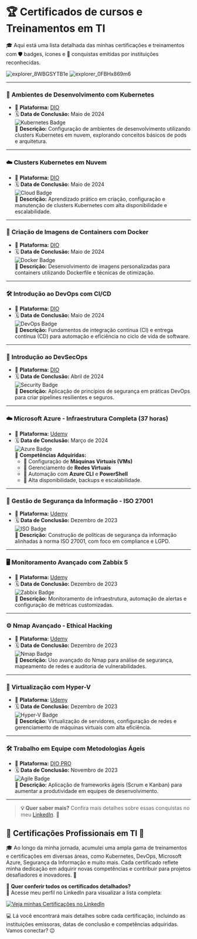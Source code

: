 # 🏆 **Certificados de cursos e Treinamentos em TI**  
🎓 Aqui está uma lista detalhada das minhas certificações e treinamentos com 🛡️ badges, ícones e 🏅 conquistas emitidas por instituições reconhecidas.  

![explorer_8WBGSYTB1e](https://github.com/user-attachments/assets/0e999593-246c-429a-b58e-3bcd209063bc)
![explorer_0FBHx869m6](https://github.com/user-attachments/assets/138ee86d-4910-410a-9521-a57d19b967b1)

---

### 🚀 **Ambientes de Desenvolvimento com Kubernetes**  
- 🔹 **Plataforma:** [DIO](https://www.dio.me)  
- 🗓️ **Data de Conclusão:** Maio de 2024  
![Kubernetes Badge](https://img.shields.io/badge/Kubernetes-Cloud-blue?style=flat-square&logo=kubernetes&logoColor=white)  
🎯 **Descrição:** Configuração de ambientes de desenvolvimento utilizando clusters Kubernetes em nuvem, explorando conceitos básicos de pods e arquitetura.  

---

### ☁️ **Clusters Kubernetes em Nuvem**  
- 🔹 **Plataforma:** [DIO](https://www.dio.me)  
- 🗓️ **Data de Conclusão:** Maio de 2024  
![Cloud Badge](https://img.shields.io/badge/Cloud-Kubernetes-blue?style=flat-square&logo=google-cloud&logoColor=white)  
🎯 **Descrição:** Aprendizado prático em criação, configuração e manutenção de clusters Kubernetes com alta disponibilidade e escalabilidade.  

---

### 🐳 **Criação de Imagens de Containers com Docker**  
- 🔹 **Plataforma:** [DIO](https://www.dio.me)  
- 🗓️ **Data de Conclusão:** Maio de 2024  
![Docker Badge](https://img.shields.io/badge/Docker-Container-blue?style=flat-square&logo=docker&logoColor=white)  
🎯 **Descrição:** Desenvolvimento de imagens personalizadas para containers utilizando Dockerfile e técnicas de otimização.  

---

### 🛠️ **Introdução ao DevOps com CI/CD**  
- 🔹 **Plataforma:** [DIO](https://www.dio.me)  
- 🗓️ **Data de Conclusão:** Maio de 2024  
![DevOps Badge](https://img.shields.io/badge/DevOps-CI/CD-blue?style=flat-square&logo=github-actions&logoColor=white)  
🎯 **Descrição:** Fundamentos de integração contínua (CI) e entrega contínua (CD) para automação e eficiência no ciclo de vida de software.  

---

### 🔐 **Introdução ao DevSecOps**  
- 🔹 **Plataforma:** [DIO](https://www.dio.me)  
- 🗓️ **Data de Conclusão:** Abril de 2024  
![Security Badge](https://img.shields.io/badge/Security-DevSecOps-blue?style=flat-square&logo=security&logoColor=white)  
🎯 **Descrição:** Aplicação de princípios de segurança em práticas DevOps para criar pipelines resilientes e seguros.  

---

### ☁️ **Microsoft Azure - Infraestrutura Completa (37 horas)**  
- 🔹 **Plataforma:** [Udemy](https://www.udemy.com)  
- 🗓️ **Data de Conclusão:** Março de 2024  
![Azure Badge](https://img.shields.io/badge/Microsoft%20Azure-Infrastructure-blue?style=flat-square&logo=microsoft-azure&logoColor=white)  
🎯 **Competências Adquiridas:**  
  - 🔹 Configuração de **Máquinas Virtuais (VMs)**  
  - 🔹 Gerenciamento de **Redes Virtuais**  
  - 🔹 Automação com **Azure CLI** e **PowerShell**  
  - 🔹 Alta disponibilidade, backups e escalabilidade.  

---

### 📜 **Gestão de Segurança da Informação - ISO 27001**  
- 🔹 **Plataforma:** [Udemy](https://www.udemy.com)  
- 🗓️ **Data de Conclusão:** Dezembro de 2023  
![ISO Badge](https://img.shields.io/badge/ISO%2027001-Security-blue?style=flat-square&logo=security&logoColor=white)  
🎯 **Descrição:** Construção de políticas de segurança da informação alinhadas à norma ISO 27001, com foco em compliance e LGPD.  

---

### 🖥️ **Monitoramento Avançado com Zabbix 5**  
- 🔹 **Plataforma:** [Udemy](https://www.udemy.com)  
- 🗓️ **Data de Conclusão:** Dezembro de 2023  
![Zabbix Badge](https://img.shields.io/badge/Zabbix-Monitoring-blue?style=flat-square&logo=zabbix&logoColor=white)  
🎯 **Descrição:** Monitoramento de infraestrutura, automação de alertas e configuração de métricas customizadas.  

---

### ⚙️ **Nmap Avançado - Ethical Hacking**  
- 🔹 **Plataforma:** [Udemy](https://www.udemy.com)  
- 🗓️ **Data de Conclusão:** Dezembro de 2023  
![Nmap Badge](https://img.shields.io/badge/Nmap-Ethical%20Hacking-blue?style=flat-square&logo=nmap&logoColor=white)  
🎯 **Descrição:** Uso avançado do Nmap para análise de segurança, mapeamento de redes e auditoria de vulnerabilidades.  

---

### 🎯 **Virtualização com Hyper-V**  
- 🔹 **Plataforma:** [Udemy](https://www.udemy.com)  
- 🗓️ **Data de Conclusão:** Dezembro de 2023  
![Hyper-V Badge](https://img.shields.io/badge/Virtualization-Hyper--V-blue?style=flat-square&logo=microsoft&logoColor=white)  
🎯 **Descrição:** Virtualização de servidores, configuração de redes e gerenciamento de máquinas virtuais com alta eficiência.  

---

### 🛠️ **Trabalho em Equipe com Metodologias Ágeis**  
- 🔹 **Plataforma:** [DIO PRO](https://www.dio.me)  
- 🗓️ **Data de Conclusão:** Novembro de 2023  
![Agile Badge](https://img.shields.io/badge/Agile-Teamwork-blue?style=flat-square&logo=scrum&logoColor=white)  
🎯 **Descrição:** Aplicação de frameworks ágeis (Scrum e Kanban) para aumentar a produtividade em equipes de desenvolvimento.  

---

> **💡 Quer saber mais?** Confira mais detalhes sobre essas conquistas no meu [LinkedIn](https://linkedin.com/in/itilmgs). 🚀  


## 🌟 **Certificações Profissionais em TI** 🌟  

🎓 Ao longo da minha jornada, acumulei uma ampla gama de treinamentos e certificações em diversas áreas, como Kubernetes, DevOps, Microsoft Azure, Segurança da Informação e muito mais. Cada certificado reflete minha dedicação em adquirir novas competências e contribuir para projetos desafiadores e inovadores. 🚀  

📜 **Quer conferir todos os certificados detalhados?**  
📌 Acesse meu perfil no LinkedIn para visualizar a lista completa:  

[![Veja minhas Certificações no LinkedIn](https://img.shields.io/badge/LinkedIn-Visitar%20Perfil-blue?logo=linkedin&style=flat-square)](https://www.linkedin.com/in/itilmgf/details/certifications/)  

💻 Lá você encontrará mais detalhes sobre cada certificação, incluindo as instituições emissoras, datas de conclusão e competências adquiridas. Vamos conectar? 😉  

